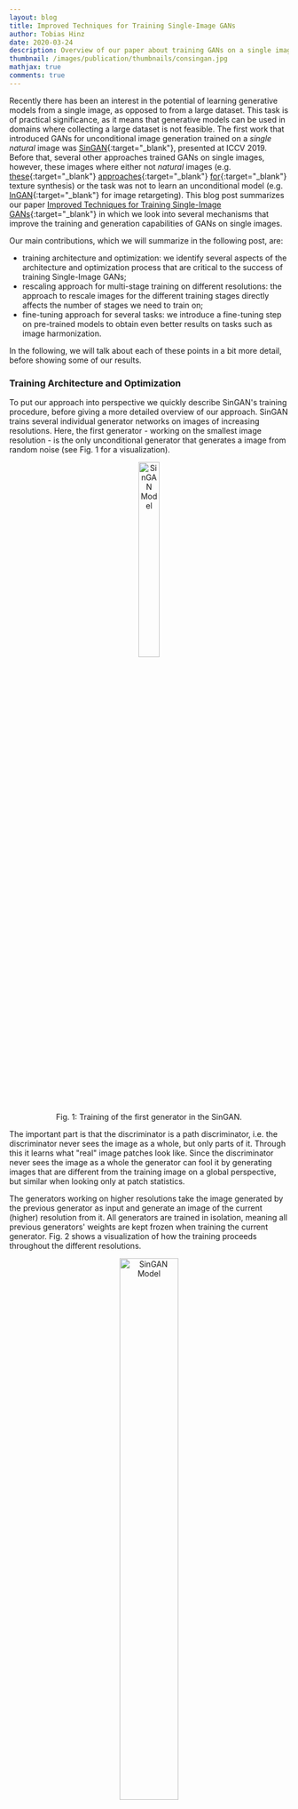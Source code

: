 ```yaml
---
layout: blog
title: Improved Techniques for Training Single-Image GANs
author: Tobias Hinz
date: 2020-03-24
description: Overview of our paper about training GANs on a single image for several different tasks.
thumbnail: /images/publication/thumbnails/consingan.jpg
mathjax: true
comments: true
---
```


Recently there has been an interest in the potential of learning generative models from a single image, as opposed to from a large dataset. This task is of practical significance, as it means that generative models can be used in domains where collecting a large dataset is not feasible. The first work that introduced GANs for unconditional image generation trained on a *single natural* image was [SinGAN](https://arxiv.org/abs/1905.01164){:target="_blank"}, presented at ICCV 2019. Before that, several other approaches trained GANs on single images, however, these images where either not *natural* images (e.g. [these](https://link.springer.com/chapter/10.1007/978-3-319-46487-9_43){:target="_blank"} [approaches](https://arxiv.org/abs/1705.06566){:target="_blank"} [for](https://arxiv.org/abs/1805.04487){:target="_blank"} texture synthesis) or the task was not to learn an unconditional model (e.g. [InGAN](https://arxiv.org/abs/1812.00231){:target="_blank"} for image retargeting). This blog post summarizes our paper [Improved Techniques for Training Single-Image GANs](https://www.google.com){:target="_blank"} in which we look into several mechanisms that improve the training and generation capabilities of GANs on single images. 

Our main contributions, which we will summarize in the following post, are:

- training architecture and optimization: we identify several aspects of the architecture and optimization process that are critical to the success of training Single-Image GANs;
- rescaling approach for multi-stage training on different resolutions: the approach to rescale images for the different training stages directly affects the number of stages we need to train on;
- fine-tuning approach for several tasks: we introduce a fine-tuning step on pre-trained models to obtain even better results on tasks such as image harmonization.

In the following, we will talk about each of these points in a bit more detail, before showing some of our results.

### Training Architecture and Optimization

To put our approach into perspective we quickly describe SinGAN's training procedure, before giving a more detailed overview of our approach. SinGAN trains several individual generator networks on images of increasing resolutions. Here, the first generator - working on the smallest image resolution - is the only unconditional generator that generates a image from random noise (see Fig. 1 for a visualization).

<figure><center><img src="/images/blog/ConSinGAN/models/singan/singan0.jpg" alt="SinGAN Model" width="30%"/><figcaption>Fig. 1: Training of the first generator in the SinGAN.</figcaption></center></figure>

The important part is that the discriminator is a path discriminator, i.e. the discriminator never sees the image as a whole, but only parts of it. Through this it learns what "real" image patches look like. Since the discriminator never sees the image as a whole the generator can fool it by generating images that are different from the training image on a global perspective, but similar when looking only at patch statistics.

The generators working on higher resolutions take the image generated by the previous generator as input and generate an image of the current (higher) resolution from it. All generators are trained in isolation, meaning all previous generators' weights are kept frozen when training the current generator. Fig. 2 shows a visualization of how the training proceeds throughout the different resolutions.

<figure><center><img src="/images/blog/ConSinGAN/models/singan/singan1.jpg" alt="SinGAN Model" width="50%"/><figcaption>Fig. 2: Progress of SinGAN training throughout the different resolutions. Notice how only one generator is trained at a given time, while all others are frozen.</figcaption></center></figure>

During our experiments we observe that training only one generator at a given time, as well as propagating images instead of feature maps from one generator to the next, limits the interactions between the generators. As a consequence, we train our generators end-to-end, i.e. we train more than one generator at a given time, and each generator takes as input the features (instead of images) generated by the previous generator. Since we train several generators concurrently, we call our model the *Concurrent-Single-Image-GAN" (ConSinGAN). See Fig. 3 for a visualization.

<figure><center><img src="/images/blog/ConSinGAN/models/consingan/consingan.jpg" alt="ConSinGAN Model" width="50%"/><figcaption>Fig. 3: Progress of ConSinGAN training throughout the different resolutions. Notice how we do not train only one generator and how each generator gets the features generated by the previous generator as input (instead of images as in SinGAN).</figcaption></center></figure>

Now, the problem with training all generators is that this quickly leads to overfitting. This means that the final model does not generate any "new" images, but instead only generates the training image, which is obviously not what we want. We introduce two ways of how to prevent this from happening:

1. only train *some* of the generators at any given time, not *all* of them and
2. use different learning rates for the different generators, with smaller learning rates for generators earlier generators when training a given generator.

Fig. 4 visualizes our model with these two approaches implemented. As a default, we train up to three generators concurrently and scale the learning rate by 1/10 and 1/100 respectively for the lower generators.

<figure><center><img src="/images/blog/ConSinGAN/models/training/consingan.jpg" alt="ConSinGAN Training" width="50%"/><figcaption>Fig. 4: Training of a ConSinGAN on six stages. In our default setting we train up to three generatos concurrently and scale the learning rates of lower generators by factors 1/10 and 1/100 respectively.</figcaption></center></figure>

One interesting aspect of this approach is that we are now able to trade-off image diversity for fidelity by changing, e.g., the way of how we scale the learning rate for lower generators. Using a larger learning rate for the lower generators means that the generated images will, on average, be more similar to the training image. Using smaller learning rates for the lower generators, on the other hand, means that we will have more diversity (of possibly worse quality) in the generated images. Fig. 5 shows an example of what this might look like and we can see that larger learning rates of lower generators results in better image fidelity but less image diversity.

<figure><center><img src="/images/blog/ConSinGAN/models/training/lr_scale.jpg" alt="ConSinGAN Learning Rate Scaling" width="60%"/><figcaption>Fig. 5: Effects of different learning rate scalings on training. The top row shows images generated by a model where the learning rates of the lower generators were scaled by 1/10 and 1/100 respectively. The bottorm row shows results from a model where the learning rates were scaled by 1/2 and 1/4 respectively.</figcaption></center></figure>

### Improved Rescaling

While training the GAN on several stages of different resolutions seems to be a good way of training a GAN on a single image, the question is how many stages we need to train on until we can generate good images. The original SinGAN model, on average, needs to train on 8-10 individual stages. This obviously increases both the number of parameters in the model and the training time.

SinGAN originally rescales images by multiplying the image resolution of the final generator $G_N$ (e.g. 250x250 px) with a scaling factor $r$ for each stage. This means that for a given stage $n$, the image resolution that is used to train it is: 
\begin{equation}
    x_n = x_N\times r^{N-n},
\end{equation}
where $r=0.75$ is used as default value for the scaling factor and $x_N$ is the image resolution used for the final generator. 

We can downsample the images more aggressively to train the model on fewer stages, e.g. by using $r=0.55$. However, if we do this with the original rescaling approach the generated images lose much of their global coherence.

We observe that this is the case when there are not enough stages at low resolution (roughly fewer than 60 pixels at the longer side). Consequently, to achieve a image consistency we need a certain number of stages (usually at least three) at low resolution. However, we observe that we do not need many stages a high resolution. Based on this observation we adapt the rescaling to not be strictly geometric (i.e. $x_n = x_N\times r^{N-n}$), but instead to keep the density of low-resolution stages higher than the density of high-resolution stages:
\begin{equation}
    x_n = x_N\times r^{((N-1)/\textit{log}(N))*\textit{log}(N-n)+1}\ \text{for}\ n=0, ..., N-1.
\end{equation}

For example, for an image $x_N$ of resolution 188x250 px using the new and old rescaling approaches leads to the following resolutions:

\begin{aligned}
r&=0.75\text{ - Old Rescaling: }\mkern-38mu &&25\times34, 32\times42, 40\times53, 49\times66,\ \ 62\times82, \ \ \ \ 77\times102, 96\times128, 121\times160, 151\times200, 188\times250 \\\ 
r&=0.75\text{ - New Rescaling: }\mkern-38mu &&25\times34, 28\times37, 31\times41, 35\times47,\ \ 41\times54,\ \ \\ \ 49\times65,\ \ 62\times82,\ \ \ \ 86\times114, 151\times200, 188\times250 \\\
r&=0.55\text{ - Old Rescaling: }\mkern-38mu &&25\times34, 38\times50, 57\times75, 84\times112,126\times167,188\times250 \\\ 
r&=0.55\text{ - New Rescaling: }\mkern-38mu &&25\times34, 32\times42, 42\times56, 63\times84, \ \ 126\times167, 188\times250
\end{aligned}

We can see that, compared to the original rescaling method, we have more stages that are trained on smaller resolutions, but fewer stages that are trained on higher resolutions. Using this approach we can train our model on six stages and still generate images of the same quality as models trained on 10 stages with the old rescaling method.

<figure><center><img src="/images/blog/ConSinGAN/models/training/rescaling.jpg" alt="ConSinGAN Learning Rate Scaling" width="50%"/><figcaption>Fig. 6: Comparison of the old and new rescaling method when training the ConSinGAN on various stages.</figcaption></center></figure>

### Fine-tuning for Image Harmonization

Finally, since our model can be trained end-to-end we introduce a novel fine-tuning step for tasks such as image harmonization. Image harmonization is the task were you have a given image of a given style (e.g. a painting) and you want to add an object to that image that should adhere to the overall image style. For this, we first train our model on the training image as described previously. Once the model is fully trained we can additionally train it on the given "naive" image to achieve even better results. Fig. 7 shows an example of this.

<figure><center><img src="/images/blog/ConSinGAN/models/training/fine-tuning.jpg" alt="ConSinGAN Fine-tuning" width="50%"/><figcaption>Fig. 7: Fine-tuning on a given image for, e.g., image harmonization can further improve the results.</figcaption></center></figure>

### Results

We show a small sample of our results. For more results, comparisons to SinGAN, and details please refer to our [paper and supplementary material](https://www.google.com){:target="_blank"} or try it for yourself with the [code we provide](https://github.com/tohinz/ConSinGAN){:target="_blank"}.

<figure><center><img src="/images/blog/ConSinGAN/examples/unconditional-generation.jpg" alt="Unconditional Image Generation" width="50%"/><figcaption>Fig. 8: Examples of our model for unconditional image generation.</figcaption></center></figure>

<figure><center><img src="/images/blog/ConSinGAN/examples/harmonization.jpg" alt="Image Harmonization" width="50%"/><figcaption>Fig. 9: Examples of our model for image harmonization.</figcaption></center></figure>



---
---


